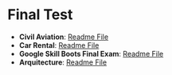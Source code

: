 
# Final Test

- **Civil Aviation**: [Readme File](FinalTest/NumberOne/README.md)
- **Car Rental**: [Readme File](FinalTest/NumberTwo/README.md)
- **Google Skill Boots Final Exam**: [Readme File](FinalTest/NumberThree/README.md)
- **Arquitecture**: [Readme File](FinalTest/Arquitecture/README.md)

